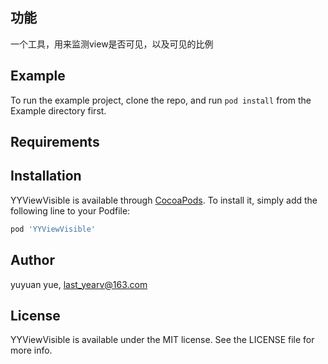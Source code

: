 

## 功能
一个工具，用来监测view是否可见，以及可见的比例

## Example

To run the example project, clone the repo, and run `pod install` from the Example directory first.



## Requirements

## Installation

YYViewVisible is available through [CocoaPods](https://cocoapods.org). To install
it, simply add the following line to your Podfile:

```ruby
pod 'YYViewVisible'
```

## Author

yuyuan yue, last_yearv@163.com

## License

YYViewVisible is available under the MIT license. See the LICENSE file for more info.
